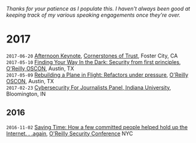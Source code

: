 <!-- 
.. title: Talks, Trainings, and Presentations
.. slug: talks
.. date: 2017-02-23 11:30:01 UTC-05:00
.. tags: 
.. link: 
.. description: Talks and Presentations by Susan Sons
.. type: text
-->

*Thanks for your patience as I populate this.  I haven't always been good at keeping track of my various speaking engagements once they're over.*

# 2017
`2017-06-20` [Afternoon Keynote](cot2017), [Cornerstones of Trust](https://cornerstonesoftrust.com/), Foster City, CA  
`2017-05-10` [Finding Your Way In the Dark: Security from first principles](https://conferences.oreilly.com/oscon/oscon-tx/public/schedule/detail/57236), [O'Reilly OSCON](https://conferences.oreilly.com/oscon-tx), Austin, TX  
`2017-05-09` [Rebuilding a Plane in Flight: Refactors under pressure](https://conferences.oreilly.com/oscon/oscon-tx/public/schedule/detail/57202), [O'Reilly OSCON](https://conferences.oreilly.com/oscon-tx), Austin, TX  
`2017-02-23` [Cybersecurity For Journalists Panel, Indiana University](journalists2017), Bloomington, IN  

## 2016
`2016-11-02` [Saving Time: How a few committed people helped hold up the Internet. . .again](https://conferences.oreilly.com/security/network-data-security-ny/public/schedule/detail/53199), [O'Reilly Security Conference](https://conferences.oreilly.com/security/network-data-security-ny) NYC  

